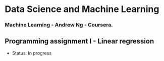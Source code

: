 # Data Science and Machine Learning

### Machine Learning - Andrew Ng - Coursera.

## Programming assignment I - Linear regression
- Status: In progress
